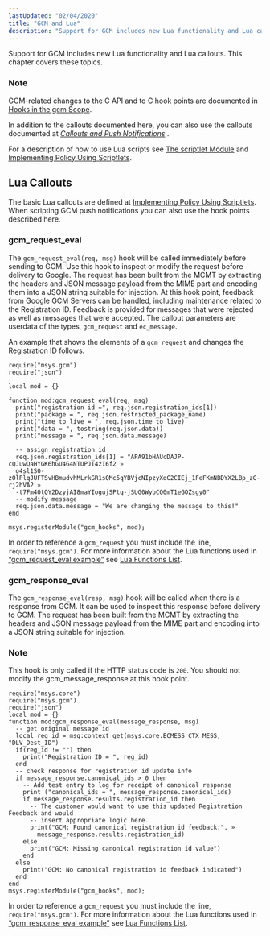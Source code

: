 ```yaml
---
lastUpdated: "02/04/2020"
title: "GCM and Lua"
description: "Support for GCM includes new Lua functionality and Lua callouts This chapter covers these topics GCM related changes to the C API and to C hook points are documented in Hooks in the gcm Scope In addition to the callouts documented here you can also use the callouts documented at..."
---
```



Support for GCM includes new Lua functionality and Lua callouts. This chapter covers these topics.

### Note

GCM-related changes to the C API and to C hook points are documented in [Hooks in the gcm Scope](/momentum/3/3-api/hooks-gcm).

In addition to the callouts documented here, you can also use the callouts documented at [*Callouts and Push Notifications*](/momentum/3/3-push/push-generic-delivery-lua) .

For a description of how to use Lua scripts see [The scriptlet Module](/momentum/3/3-reference/3-reference-modules-scriptlet) and [Implementing Policy Using Scriptlets](/momentum/3/3-reference/3-reference-implementing-policy-scriptlets).

## <a name="gcm.hooks.lua.callouts"></a> Lua Callouts

<a name="idp637408"></a> 

The basic Lua callouts are defined at [Implementing Policy Using Scriptlets](/momentum/3/3-reference/3-reference-implementing-policy-scriptlets). When scripting GCM push notifications you can also use the hook points described here.

### <a name="idp610560"></a> gcm_request_eval

The `gcm_request_eval(req, msg)` hook will be called immediately before sending to GCM. Use this hook to inspect or modify the request before delivery to Google. The request has been built from the MCMT by extracting the headers and JSON message payload from the MIME part and encoding them into a JSON string suitable for injection. At this hook point, feedback from Google GCM Servers can be handled, including maintenance related to the Registration ID. Feedback is provided for messages that were rejected as well as messages that were accepted. The callout parameters are userdata of the types, `gcm_request` and `ec_message`.

An example that shows the elements of a `gcm_request` and changes the Registration ID follows.

<a name="gcm.hooks.lua.callouts.gcm_request_eval"></a> 


```
require("msys.gcm")
require("json")

local mod = {}

function mod:gcm_request_eval(req, msg)
  print("registration id =", req.json.registration_ids[1])
  print("package = ", req.json.restricted_package_name)
  print("time to live = ", req.json.time_to_live)
  print("data = ", tostring(req.json.data))
  print("message = ", req.json.data.message)

  -- assign registration id
  req.json.registration_ids[1] = "APA91bHAUcDAJP-cQJuwQaHYGK6hGU4G4NTUPJT4zI6f2 »
  o4sl1S0-zOlPlqJUFTSvHBmudvhMLrkGR1sQMc5qYBVjcNIpzyXoC2CIEj_1FeFKmNBDYX2LBp_zG-rj2hVA2 »
  -t7Fm40tQY2DzyjAI8maYIogujSPtq-jSUG0WybCQ0mT1eGOZsgy0"
  -- modify message
  req.json.data.message = "We are changing the message to this!"
end

msys.registerModule("gcm_hooks", mod);
```

In order to reference a `gcm_request` you must include the line, `require("msys.gcm")`. For more information about the Lua functions used in [“gcm_request_eval example”](/momentum/3/3-push/push-gcm-lua#gcm.hooks.lua.callouts.gcm_request_eval) see [Lua Functions List](/momentum/3/3-reference/3-reference-lua-summary-table).

### <a name="idp517760"></a> gcm_response_eval

The `gcm_response_eval(resp, msg)` hook will be called when there is a response from GCM. It can be used to inspect this response before delivery to GCM. The request has been built from the MCMT by extracting the headers and JSON message payload from the MIME part and encoding into a JSON string suitable for injection.

### Note

This hook is only called if the HTTP status code is `200`. You should not modify the gcm_message_response at this hook point.

<a name="gcm.hooks.lua.callouts.gcm_response_eval"></a> 


```
require("msys.core")
require("msys.gcm")
require("json")
local mod = {}
function mod:gcm_response_eval(message_response, msg)
  -- get original message id
  local reg_id = msg:context_get(msys.core.ECMESS_CTX_MESS, "DLV_Dest_ID")
  if(reg_id != "") then
    print("Registration ID = ", reg_id)
  end
  -- check response for registration id update info
  if message_response.canonical_ids > 0 then
    -- Add test entry to log for receipt of canonical response
    print ("canonical_ids = ", message_response.canonical_ids)
    if message_response.results.registration_id then
      -- The customer would want to use this updated Registration Feedback and would
      -- insert appropriate logic here.
      print("GCM: Found canonical registration id feedback:", »
        message_response.results.registration_id)
    else
      print("GCM: Missing canonical registration id value")
    end
  else
    print("GCM: No canonical registration id feedback indicated")
  end
end
msys.registerModule("gcm_hooks", mod);
```

In order to reference a `gcm_request` you must include the line, `require("msys.gcm")`. For more information about the Lua functions used in [“gcm_response_eval example”](/momentum/3/3-push/push-gcm-lua#gcm.hooks.lua.callouts.gcm_response_eval) see [Lua Functions List](/momentum/3/3-reference/3-reference-lua-summary-table).